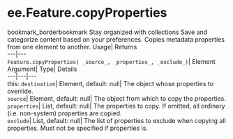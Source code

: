  
#  ee.Feature.copyProperties 
bookmark_borderbookmark Stay organized with collections  Save and categorize content based on your preferences.
Copies metadata properties from one element to another. 
Usage| Returns  
---|---  
`Feature.copyProperties( _source_, _properties_, _exclude_)`| Element  
Argument| Type| Details  
---|---|---  
this: `destination`| Element, default: null| The object whose properties to override.  
`source`| Element, default: null| The object from which to copy the properties.  
`properties`| List, default: null| The properties to copy. If omitted, all ordinary (i.e. non-system) properties are copied.  
`exclude`| List, default: null| The list of properties to exclude when copying all properties. Must not be specified if properties is.  
